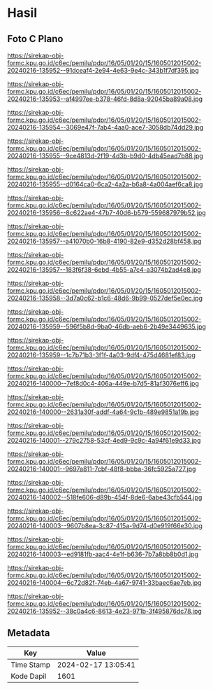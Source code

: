 # Hasil

## Foto C Plano

https://sirekap-obj-formc.kpu.go.id/c6ec/pemilu/pdpr/16/05/01/20/15/1605012015002-20240216-135952--91dceaf4-2e94-4e63-9e4c-343b1f7df395.jpg

https://sirekap-obj-formc.kpu.go.id/c6ec/pemilu/pdpr/16/05/01/20/15/1605012015002-20240216-135953--af4997ee-b378-46fd-8d8a-92045ba89a08.jpg

https://sirekap-obj-formc.kpu.go.id/c6ec/pemilu/pdpr/16/05/01/20/15/1605012015002-20240216-135954--3069e47f-7ab4-4aa0-ace7-3058db74dd29.jpg

https://sirekap-obj-formc.kpu.go.id/c6ec/pemilu/pdpr/16/05/01/20/15/1605012015002-20240216-135955--9ce4813d-2f19-4d3b-b9d0-4db45ead7b88.jpg

https://sirekap-obj-formc.kpu.go.id/c6ec/pemilu/pdpr/16/05/01/20/15/1605012015002-20240216-135955--d0164ca0-6ca2-4a2a-b6a8-4a004aef6ca8.jpg

https://sirekap-obj-formc.kpu.go.id/c6ec/pemilu/pdpr/16/05/01/20/15/1605012015002-20240216-135956--8c622ae4-47b7-40d6-b579-559687979b52.jpg

https://sirekap-obj-formc.kpu.go.id/c6ec/pemilu/pdpr/16/05/01/20/15/1605012015002-20240216-135957--a41070b0-16b8-4190-82e9-d352d28bf458.jpg

https://sirekap-obj-formc.kpu.go.id/c6ec/pemilu/pdpr/16/05/01/20/15/1605012015002-20240216-135957--183f6f38-6ebd-4b55-a7c4-a3074b2ad4e8.jpg

https://sirekap-obj-formc.kpu.go.id/c6ec/pemilu/pdpr/16/05/01/20/15/1605012015002-20240216-135958--3d7a0c62-b1c6-48d6-9b99-0527def5e0ec.jpg

https://sirekap-obj-formc.kpu.go.id/c6ec/pemilu/pdpr/16/05/01/20/15/1605012015002-20240216-135959--596f5b8d-9ba0-46db-aeb6-2b49e3449635.jpg

https://sirekap-obj-formc.kpu.go.id/c6ec/pemilu/pdpr/16/05/01/20/15/1605012015002-20240216-135959--1c7b71b3-3f1f-4a03-9df4-475d4681ef83.jpg

https://sirekap-obj-formc.kpu.go.id/c6ec/pemilu/pdpr/16/05/01/20/15/1605012015002-20240216-140000--7ef8d0c4-406a-449e-b7d5-81af3076eff6.jpg

https://sirekap-obj-formc.kpu.go.id/c6ec/pemilu/pdpr/16/05/01/20/15/1605012015002-20240216-140000--2631a30f-addf-4a64-9c1b-489e9851a19b.jpg

https://sirekap-obj-formc.kpu.go.id/c6ec/pemilu/pdpr/16/05/01/20/15/1605012015002-20240216-140001--279c2758-53cf-4ed9-9c9c-4a94f61e9d33.jpg

https://sirekap-obj-formc.kpu.go.id/c6ec/pemilu/pdpr/16/05/01/20/15/1605012015002-20240216-140001--9697a811-7cbf-48f8-bbba-36fc5925a727.jpg

https://sirekap-obj-formc.kpu.go.id/c6ec/pemilu/pdpr/16/05/01/20/15/1605012015002-20240216-140002--518fe606-d89b-454f-8de6-6abe43cfb544.jpg

https://sirekap-obj-formc.kpu.go.id/c6ec/pemilu/pdpr/16/05/01/20/15/1605012015002-20240216-140003--9607b8ea-3c87-415a-9d74-d0e919f66e30.jpg

https://sirekap-obj-formc.kpu.go.id/c6ec/pemilu/pdpr/16/05/01/20/15/1605012015002-20240216-140003--ed9181fb-aac4-4e1f-b636-7b7a8bb8b0d1.jpg

https://sirekap-obj-formc.kpu.go.id/c6ec/pemilu/pdpr/16/05/01/20/15/1605012015002-20240216-140004--6c72d82f-74eb-4a67-9741-33baec6ae7eb.jpg

https://sirekap-obj-formc.kpu.go.id/c6ec/pemilu/pdpr/16/05/01/20/15/1605012015002-20240216-135952--38c0a4c6-8613-4e23-971b-3f495876dc78.jpg


## Metadata

| Key        | Value               |
| ---------- | ------------------- |
| Time Stamp | 2024-02-17 13:05:41 |
| Kode Dapil | 1601                |



